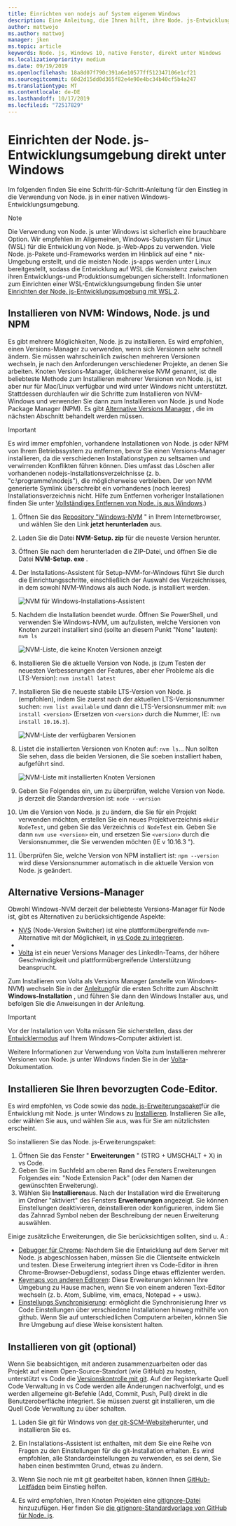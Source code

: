 ```yaml
---
title: Einrichten von nodejs auf System eigenem Windows
description: Eine Anleitung, die Ihnen hilft, ihre Node. js-Entwicklungsumgebung direkt unter Windows einzurichten.
author: mattwojo
ms.author: mattwoj
manager: jken
ms.topic: article
keywords: Node. js, Windows 10, native Fenster, direkt unter Windows
ms.localizationpriority: medium
ms.date: 09/19/2019
ms.openlocfilehash: 18a8d07f790c391a6e10577ff512347106e1cf21
ms.sourcegitcommit: 60d2d15dd0d365f82e4e90e4bc34b40cf5b4a247
ms.translationtype: MT
ms.contentlocale: de-DE
ms.lasthandoff: 10/17/2019
ms.locfileid: "72517829"
---
```

# <a name="set-up-your-nodejs-development-environment-directly-on-windows"></a>Einrichten der Node. js-Entwicklungsumgebung direkt unter Windows

Im folgenden finden Sie eine Schritt-für-Schritt-Anleitung für den Einstieg in die Verwendung von Node. js in einer nativen Windows-Entwicklungsumgebung.

> [!NOTE]
> Die Verwendung von Node. js unter Windows ist sicherlich eine brauchbare Option. Wir empfehlen im Allgemeinen, Windows-Subsystem für Linux (WSL) für die Entwicklung von Node. js-Web-Apps zu verwenden. Viele Node. js-Pakete und-Frameworks werden im Hinblick auf eine * nix-Umgebung erstellt, und die meisten Node. js-apps werden unter Linux bereitgestellt, sodass die Entwicklung auf WSL die Konsistenz zwischen ihren Entwicklungs-und Produktionsumgebungen sicherstellt. Informationen zum Einrichten einer WSL-Entwicklungsumgebung finden Sie unter [Einrichten der Node. js-Entwicklungsumgebung mit WSL 2](./setup-on-wsl2.md).

## <a name="install-nvm-windows-nodejs-and-npm"></a>Installieren von NVM: Windows, Node. js und NPM

Es gibt mehrere Möglichkeiten, Node. js zu installieren. Es wird empfohlen, einen Versions-Manager zu verwenden, wenn sich Versionen sehr schnell ändern. Sie müssen wahrscheinlich zwischen mehreren Versionen wechseln, je nach den Anforderungen verschiedener Projekte, an denen Sie arbeiten. Knoten Versions-Manager, üblicherweise NVM genannt, ist die beliebteste Methode zum Installieren mehrerer Versionen von Node. js, ist aber nur für Mac/Linux verfügbar und wird unter Windows nicht unterstützt. Stattdessen durchlaufen wir die Schritte zum Installieren von NVM-Windows und verwenden Sie dann zum Installieren von Node. js und Node Package Manager (NPM). Es gibt [Alternative Versions Manager](#alternative-version-managers) , die im nächsten Abschnitt behandelt werden müssen.

> [!IMPORTANT]
> Es wird immer empfohlen, vorhandene Installationen von Node. js oder NPM von Ihrem Betriebssystem zu entfernen, bevor Sie einen Versions-Manager installieren, da die verschiedenen Installationstypen zu seltsamen und verwirrenden Konflikten führen können. Dies umfasst das Löschen aller vorhandenen nodejs-Installationsverzeichnisse (z. b. "c:\programme\nodejs"), die möglicherweise verbleiben. Der von NVM generierte Symlink überschreibt ein vorhandenes (noch leeres) Installationsverzeichnis nicht. Hilfe zum Entfernen vorheriger Installationen finden Sie unter [Vollständiges Entfernen von Node. js aus Windows](https://stackoverflow.com/questions/20711240/how-to-completely-remove-node-js-from-windows).)

1. Öffnen Sie das [Repository "Windows-NVM](https://github.com/coreybutler/nvm-windows#node-version-manager-nvm-for-windows) " in Ihrem Internetbrowser, und wählen Sie den Link **jetzt herunterladen** aus.
2. Laden Sie die Datei **NVM-Setup. zip** für die neueste Version herunter.
3. Öffnen Sie nach dem herunterladen die ZIP-Datei, und öffnen Sie die Datei **NVM-Setup. exe** .
4. Der Installations-Assistent für Setup-NVM-for-Windows führt Sie durch die Einrichtungsschritte, einschließlich der Auswahl des Verzeichnisses, in dem sowohl NVM-Windows als auch Node. js installiert werden.

    ![NVM für Windows-Installations-Assistent](../images/install-nvm-for-windows-wizard.png)

5. Nachdem die Installation beendet wurde. Öffnen Sie PowerShell, und verwenden Sie Windows-NVM, um aufzulisten, welche Versionen von Knoten zurzeit installiert sind (sollte an diesem Punkt "None" lauten): `nvm ls`

    ![NVM-Liste, die keine Knoten Versionen anzeigt](../images/windows-nvm-powershell-no-node.png)

6. Installieren Sie die aktuelle Version von Node. js (zum Testen der neuesten Verbesserungen der Features, aber eher Probleme als die LTS-Version): `nvm install latest`
7. Installieren Sie die neueste stabile LTS-Version von Node. js (empfohlen), indem Sie zuerst nach der aktuellen LTS-Versionsnummer suchen: `nvm list available` und dann die LTS-Versionsnummer mit: `nvm install <version>` (Ersetzen von `<version>` durch die Nummer, IE: `nvm install 10.16.3`).

    ![NVM-Liste der verfügbaren Versionen](../images/windows-nvm-list.png)

8. Listet die installierten Versionen von Knoten auf: `nvm ls`... Nun sollten Sie sehen, dass die beiden Versionen, die Sie soeben installiert haben, aufgeführt sind.

    ![NVM-Liste mit installierten Knoten Versionen](../images/windows-nvm-node-installs.png)

9. Geben Sie Folgendes ein, um zu überprüfen, welche Version von Node. js derzeit die Standardversion ist: `node --version`
10. Um die Version von Node. js zu ändern, die Sie für ein Projekt verwenden möchten, erstellen Sie ein neues Projektverzeichnis `mkdir NodeTest`, und geben Sie das Verzeichnis `cd NodeTest` ein. Geben Sie dann `nvm use <version>` ein, und ersetzen Sie `<version>` durch die Versionsnummer, die Sie verwenden möchten (IE v 10.16.3 ").
11. Überprüfen Sie, welche Version von NPM installiert ist: `npm --version` wird diese Versionsnummer automatisch in die aktuelle Version von Node. js geändert.

## <a name="alternative-version-managers"></a>Alternative Versions-Manager

Obwohl Windows-NVM derzeit der beliebteste Versions-Manager für Node ist, gibt es Alternativen zu berücksichtigende Aspekte:

- [NVS](https://github.com/jasongin/nvs) (Node-Version Switcher) ist eine plattformübergreifende `nvm`-Alternative mit der Möglichkeit, in [vs Code zu integrieren](https://github.com/jasongin/nvs/blob/master/doc/VSCODE.md).
- 
- [Volta](https://github.com/volta-cli/volta#installing-volta) ist ein neuer Versions Manager des LinkedIn-Teams, der höhere Geschwindigkeit und plattformübergreifende Unterstützung beansprucht.

Zum Installieren von Volta als Versions Manager (anstelle von Windows-NVM) wechseln Sie in der [Anleitung](https://docs.volta.sh/guide/getting-started)für die ersten Schritte zum Abschnitt **Windows-Installation** , und führen Sie dann den Windows Installer aus, und befolgen Sie die Anweisungen in der Anleitung.

> [!IMPORTANT]
> Vor der Installation von Volta müssen Sie sicherstellen, dass der [Entwicklermodus](https://docs.microsoft.com/en-us/windows/uwp/get-started/enable-your-device-for-development#accessing-settings-for-developers) auf Ihrem Windows-Computer aktiviert ist.

Weitere Informationen zur Verwendung von Volta zum Installieren mehrerer Versionen von Node. js unter Windows finden Sie in der [Volta](https://docs.volta.sh/guide/understanding#managing-your-toolchain)-Dokumentation.

## <a name="install-your-favorite-code-editor"></a>Installieren Sie Ihren bevorzugten Code-Editor.

Es wird empfohlen, vs Code sowie das [node. js-Erweiterungspaket](https://marketplace.visualstudio.com/items?itemName=waderyan.nodejs-extension-pack)für die Entwicklung mit Node. js unter Windows zu [Installieren](https://code.visualstudio.com). Installieren Sie alle, oder wählen Sie aus, und wählen Sie aus, was für Sie am nützlichsten erscheint.

So installieren Sie das Node. js-Erweiterungspaket:

1. Öffnen Sie das Fenster " **Erweiterungen** " (STRG + UMSCHALT + X) in vs Code.
2. Geben Sie im Suchfeld am oberen Rand des Fensters Erweiterungen Folgendes ein: "Node Extension Pack" (oder den Namen der gewünschten Erweiterung).
3. Wählen Sie **Installieren**aus. Nach der Installation wird die Erweiterung im Ordner "aktiviert" des Fensters **Erweiterungen** angezeigt. Sie können Einstellungen deaktivieren, deinstallieren oder konfigurieren, indem Sie das Zahnrad Symbol neben der Beschreibung der neuen Erweiterung auswählen.

Einige zusätzliche Erweiterungen, die Sie berücksichtigen sollten, sind u. A.:

- [Debugger für Chrome](https://code.visualstudio.com/blogs/2016/02/23/introducing-chrome-debugger-for-vs-code): Nachdem Sie die Entwicklung auf dem Server mit Node. js abgeschlossen haben, müssen Sie die Clientseite entwickeln und testen. Diese Erweiterung integriert ihren vs Code-Editor in ihren Chrome-Browser-Debugdienst, sodass Dinge etwas effizienter werden.
- [Keymaps von anderen Editoren](https://marketplace.visualstudio.com/search?target=VSCode&category=Keymaps&sortBy=Downloads): Diese Erweiterungen können Ihre Umgebung zu Hause machen, wenn Sie von einem anderen Text-Editor wechseln (z. b. Atom, Sublime, vim, emacs, Notepad + + usw.).
- [Einstellungs Synchronisierung](https://marketplace.visualstudio.com/items?itemName=Shan.code-settings-sync): ermöglicht die Synchronisierung Ihrer vs Code Einstellungen über verschiedene Installationen hinweg mithilfe von github. Wenn Sie auf unterschiedlichen Computern arbeiten, können Sie Ihre Umgebung auf diese Weise konsistent halten.

## <a name="install-git-optional"></a>Installieren von git (optional)

Wenn Sie beabsichtigen, mit anderen zusammenzuarbeiten oder das Projekt auf einem Open-Source-Standort (wie GitHub) zu hosten, unterstützt vs Code die [Versionskontrolle mit git](https://code.visualstudio.com/docs/editor/versioncontrol#_git-support). Auf der Registerkarte Quell Code Verwaltung in vs Code werden alle Änderungen nachverfolgt, und es werden allgemeine git-Befehle (Add, Commit, Push, Pull) direkt in die Benutzeroberfläche integriert. Sie müssen zuerst git installieren, um die Quell Code Verwaltung zu über schalten.

1. Laden Sie git für Windows von [der git-SCM-Website](https://git-scm.com/download/win)herunter, und installieren Sie es.

2. Ein Installations-Assistent ist enthalten, mit dem Sie eine Reihe von Fragen zu den Einstellungen für die git-Installation erhalten. Es wird empfohlen, alle Standardeinstellungen zu verwenden, es sei denn, Sie haben einen bestimmten Grund, etwas zu ändern.

3. Wenn Sie noch nie mit git gearbeitet haben, können Ihnen [GitHub-Leitfäden](https://guides.github.com/) beim Einstieg helfen.

4. Es wird empfohlen, Ihren Knoten Projekten eine [gitignore-Datei](https://help.github.com/en/articles/ignoring-files) hinzuzufügen. Hier finden Sie [die gitignore-Standardvorlage von GitHub für Node. js](https://github.com/github/gitignore/blob/master/Node.gitignore).
